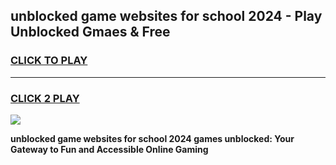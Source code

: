 
## unblocked game websites for school 2024 - Play Unblocked Gmaes & Free
<h3>
<a href="https://premium.freeplayer.one?title=unblocked_game_websites_for_school_2024&ref=19F">CLICK TO PLAY</a></h3>
<hr>

<h3>
<a href="https://premium.freeplayer.one?title=unblocked_game_websites_for_school_2024&ref=19F">CLICK 2 PLAY</a>
  
</h3>

<a href="https://premium.freeplayer.one?title=unblocked_game_websites_for_school_2024&ref=19F/"><img src="https://clearcache.store/games.png"></a>


**unblocked game websites for school 2024 games unblocked: Your Gateway to Fun and Accessible Online Gaming**
